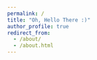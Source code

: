 ```yaml
---
permalink: /
title: "Oh, Hello There :)"
author_profile: true
redirect_from: 
  - /about/
  - /about.html
---
```


<!DOCTYPE html>
<html lang="en">
<head>
  <meta charset="UTF-8">
  <meta name="viewport" content="width=device-width, initial-scale=1.0">
  <title>{{ page.title }}</title>
</head>
<body>
  <h1 id="welcome"></h1>

  <script>
    // Array of 'Welcome' in different languages
    const welcomes = [
      "Welcome", // English
      "Bienvenido", // Spanish
      "Bienvenue", // French
      "Willkommen", // German
      "Benvenuto", // Italian
      "Bem-vindo", // Portuguese
      "Добро пожаловать", // Russian
      "مرحبا", // Arabic
      "欢迎", // Chinese
      "ようこそ", // Japanese
      "환영합니다", // Korean
      "स्वागत है", // Hindi
      "Hoşgeldiniz", // Turkish
      "Welkom", // Dutch
      "Välkommen", // Swedish
      "Velkommen", // Norwegian
      "Velkommen", // Danish
      "Tervetuloa", // Finnish
      "Καλώς ήρθατε", // Greek
      "ยินดีต้อนรับ", // Thai
    ];

    // Select a random welcome message
    const randomWelcome = welcomes[Math.floor(Math.random() * welcomes.length)];

    // Display the welcome message
    document.getElementById("welcome").innerText = randomWelcome;
  </script>
</body>
</html>
